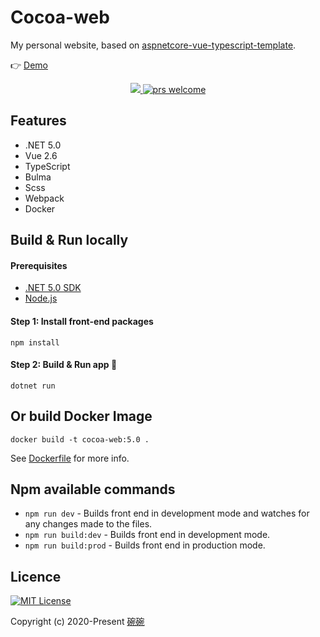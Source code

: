 # Cocoa-web
My personal website, based on [aspnetcore-vue-typescript-template](https://github.com/danijelh/aspnetcore-vue-typescript-template).

👉 [Demo](https://surbowl.online)

<p style="text-align:center">
    <a href="./LICENSE">
      <img src="https://img.shields.io/badge/license-MIT-blue.svg?style=flat" />
    </a>
    <a href="https://github.com/Surbowl/cocoa-web/pulls">
        <img src="https://img.shields.io/badge/PRs-welcome-brightgreen.svg" alt="prs welcome">
    </a>
</p>

## Features
- .NET 5.0
- Vue 2.6
- TypeScript
- Bulma
- Scss
- Webpack
- Docker

## Build & Run locally
#### Prerequisites
- [.NET 5.0 SDK](https://dotnet.microsoft.com/download/dotnet-core)
- [Node.js](https://nodejs.org)
#### Step 1: Install front-end packages
    npm install
#### Step 2: Build & Run app 🚀
    dotnet run

## Or build Docker Image
    docker build -t cocoa-web:5.0 .
See [Dockerfile](https://github.com/Surbowl/cocoa-web/blob/master/src/Dockerfile) for more info.

## Npm available commands
- `npm run dev` - Builds front end in development mode and watches for any changes made to the files.
- `npm run build:dev` - Builds front end in development mode.
- `npm run build:prod` - Builds front end in production mode.

## Licence
[![MIT License](https://img.shields.io/badge/license-MIT-blue.svg?style=flat)](/LICENSE)

Copyright (c) 2020-Present [碗碗](https://github.com/Surbowl)
